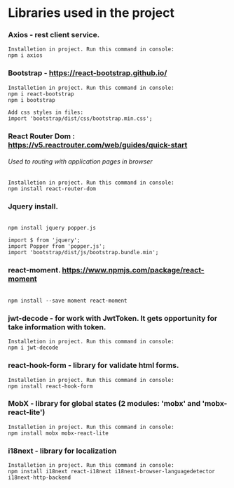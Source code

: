 # Libraries used in the project

### Axios - rest client service.

```
Installetion in project. Run this command in console: 
npm i axios
```

### Bootstrap - https://react-bootstrap.github.io/

```
Installetion in project. Run this command in console:
npm i react-bootstrap
npm i bootstrap

Add css styles in files:
import 'bootstrap/dist/css/bootstrap.min.css';
```

### React Router Dom : https://v5.reactrouter.com/web/guides/quick-start

###### Used to routing with application pages in browser

```
Installetion in project. Run this command in console:
npm install react-router-dom
```

### Jquery install.

######

```
npm install jquery popper.js 

import $ from 'jquery';
import Popper from 'popper.js';
import 'bootstrap/dist/js/bootstrap.bundle.min';
```

### react-moment. https://www.npmjs.com/package/react-moment

######

```
npm install --save moment react-moment

```

### jwt-decode - for work with JwtToken. It gets opportunity for take information with token.

```
Installetion in project. Run this command in console:
npm i jwt-decode
```

### react-hook-form - library for validate html forms.

```
Installetion in project. Run this command in console:
npm install react-hook-form
```

### MobX - library for global states (2 modules: 'mobx' and 'mobx-react-lite')

```
Installetion in project. Run this command in console:
npm install mobx mobx-react-lite
```

### i18next - library for localization

```
Installetion in project. Run this command in console:
npm install i18next react-i18next i18next-browser-languagedetector i18next-http-backend
```